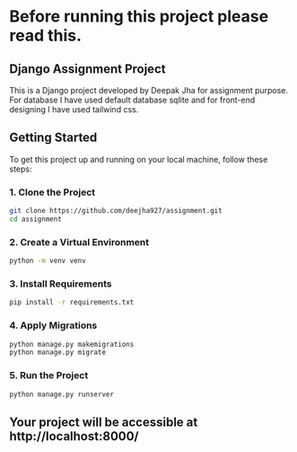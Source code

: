 # Before running this project please read this.

## Django Assignment Project
This is a Django project developed by Deepak Jha for assignment purpose.
For database I have used default database sqlite and for front-end designing 
I have used tailwind css.


## Getting Started

To get this project up and running on your local machine, follow these steps:

### 1. Clone the Project

```bash
git clone https://github.com/deejha927/assignment.git
cd assignment
```

### 2.  Create a Virtual Environment
```bash
python -m venv venv
```

### 3.  Install Requirements
```bash
pip install -r requirements.txt
```
### 4.  Apply Migrations
```bash
python manage.py makemigrations
python manage.py migrate
```
### 5.  Run the Project
```bash
python manage.py runserver
```

## Your project will be accessible at http://localhost:8000/
